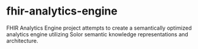 # fhir-analytics-engine
FHIR Analytics Engine project attempts to create a semantically optimized analytics engine utilizing Solor semantic knowledge representations and architecture.
